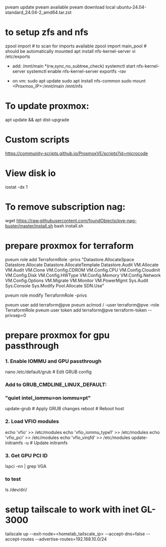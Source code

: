 pveam update
pveam available
pveam download local ubuntu-24.04-standard_24.04-2_amd64.tar.zst

# to setup zfs and nfs
zpool import # to scan for imports available
zpool import main_pool # should be automatically mounted
apt install nfs-kernel-server
vi /etc/exports
- add: /mnt/main *(rw,sync,no_subtree_check)
systemctl start nfs-kernel-server
systemctl enable nfs-kernel-server
exportfs -rav

- on vm:
sudo apt update
sudo apt install nfs-common
sudo mount <Proxmox_IP>:/mnt/main /mnt/nfs


# To update proxmox:
apt update && apt dist-upgrade

# Custom scripts
https://community-scripts.github.io/ProxmoxVE/scripts?id=microcode

# View disk io
iostat -dx 1

# To remove subscription nag:
wget https://raw.githubusercontent.com/foundObjects/pve-nag-buster/master/install.sh
bash install.sh


# prepare proxmox for terraform
pveum role add TerraformRole -privs "Datastore.AllocateSpace Datastore.Allocate Datastore.AllocateTemplate Datastore.Audit VM.Allocate VM.Audit VM.Clone VM.Config.CDROM VM.Config.CPU VM.Config.Cloudinit VM.Config.Disk VM.Config.HWType VM.Config.Memory VM.Config.Network VM.Config.Options VM.Migrate VM.Monitor VM.PowerMgmt Sys.Audit Sys.Console Sys.Modify Pool.Allocate SDN.Use"

pveum role modify TerraformRole -privs <overwrite roles>

pveum user add terraform@pve
pveum aclmod / -user terraform@pve -role TerraformRole
pveum user token add terraform@pve terraform-token --privsep=0


# prepare proxmox for gpu passthrough
### 1. Enable IOMMU and GPU passthrough
nano /etc/default/grub                              # Edit GRUB config
### Add to GRUB_CMDLINE_LINUX_DEFAULT:
###   "quiet intel_iommu=on iommu=pt"
update-grub                                         # Apply GRUB changes
reboot                                              # Reboot host

### 2. Load VFIO modules
echo 'vfio' >> /etc/modules
echo 'vfio_iommu_type1' >> /etc/modules
echo 'vfio_pci' >> /etc/modules
echo 'vfio_virqfd' >> /etc/modules
update-initramfs -u                                 # Update initramfs

### 3. Get GPU PCI ID
lspci -nn | grep VGA

### to test
ls /dev/dri/


# setup tailscale to work with inet GL-3000
tailscale up --exit-node=<homelab_tailscale_ip> --accept-dns=false --accept-routes --advertise-routes=192.168.10.0/24